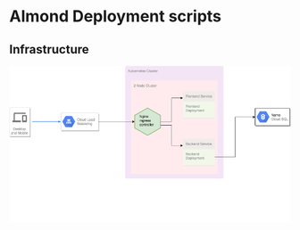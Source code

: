 # Almond Deployment scripts

## Infrastructure
![Almond Infrastructure](../docs/almond-infrastructure.png)
